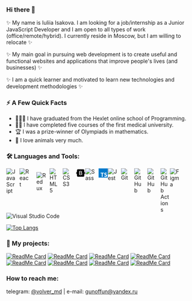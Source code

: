 ### Hi there 👋

✨ My name is Iuliia Isakova. I am looking for a job/internship as a Junior JavaScript Developer and I am open to all types of work (office/remote/hybrid). I currently reside in Moscow, but I am willing to relocate ✨

✨ My main goal in pursuing web development is to create useful and functional websites and applications that improve people's lives (and businesses) ✨

✨ I am a quick learner and motivated to learn new technologies and development methodologies ✨


### ⚡️ A Few Quick Facts
<ul>
  <li>👩🏻‍🎓 I have graduated from the Hexlet online school of Programming.</li>
  <li>👩‍⚕️ I have completed five courses of the first medical university.</li>
  <!-- <li>📙 Check out my <a href="">resume</a>.</li> -->
  <li>🏆 I was a prize-winner of Olympiads in mathematics.</li>
  <li>🐨 I love animals very much.</li>
</ul>


### 🛠️ Languages and Tools:
<img align="left" alt="JavaScript" width="25px" src="https://cdn.jsdelivr.net/gh/devicons/devicon/icons/javascript/javascript-original.svg" style="padding-right:10px;" />
<img align="left" alt="React" width="25px" src="https://cdn.jsdelivr.net/gh/devicons/devicon/icons/react/react-original.svg" style="padding-right:10px;" />
<img align="left" alt="Redux" width="25px" src="https://profilinator.rishav.dev/skills-assets/redux-original.svg" style="margin: 10px" />
<img align="left" alt="HTML5" width="25px" src="https://cdn.jsdelivr.net/gh/devicons/devicon/icons/html5/html5-original.svg" style="padding-right:10px;" />
<img align="left" alt="CSS3" width="25px" src="https://cdn.jsdelivr.net/gh/devicons/devicon/icons/css3/css3-original.svg" style="padding-right:10px;" />
<img align="left" alt="Bootstrap" width="25px" src="https://raw.githubusercontent.com/devicons/devicon/master/icons/bootstrap/bootstrap-plain.svg" />
<img align="left" alt="Sass" width="25px" src="https://cdn.jsdelivr.net/gh/devicons/devicon/icons/sass/sass-original.svg" style="padding-right:10px;" />
<img align="left" alt="TypeScript" width="25px" src="https://raw.githubusercontent.com/devicons/devicon/master/icons/typescript/typescript-original.svg" />
<img align="left" alt="Jest" width="25px" src="https://www.vectorlogo.zone/logos/jestjsio/jestjsio-icon.svg" style="padding-right:10px;"/>
<img align="left" alt="Git" width="25px" src="https://cdn.jsdelivr.net/gh/devicons/devicon/icons/git/git-original.svg" style="padding-right:10px;" />
<img align="left" alt="GitHub" width="25px" src="https://user-images.githubusercontent.com/3369400/139447912-e0f43f33-6d9f-45f8-be46-2df5bbc91289.png#gh-dark-mode-only" style="padding-right:10px;" /><img align="left" alt="GitHub" width="25px" src="https://user-images.githubusercontent.com/3369400/139448065-39a229ba-4b06-434b-bc67-616e2ed80c8f.png#gh-light-mode-only" style="padding-right:10px;" />
<img align="left" alt="GitHub Actions" width="25px"src="https://avatars0.githubusercontent.com/u/44036562" />
<img align="left" alt="Figma" width="25px" src="https://raw.githubusercontent.com/rahul-jha98/github_readme_icons/main/language_and_tools/square/figma/figma.svg" />
<img alt="Visual Studio Code" width="25px" src="https://cdn.jsdelivr.net/gh/devicons/devicon/icons/vscode/vscode-original.svg" />

[![Top Langs](https://github-readme-stats.vercel.app/api/top-langs/?username=Julia-Tisa&layout=compact)](https://github.com/Julia-Tisa/github-readme-stats)


### 🚀 My projects:
[![ReadMe Card](https://github-readme-stats.vercel.app/api/pin/?username=Julia-Tisa&repo=frontend-project-lvl1)](https://github.com/Julia-Tisa/frontend-project-lvl1)
[![ReadMe Card](https://github-readme-stats.vercel.app/api/pin/?username=Julia-Tisa&repo=frontend-project-lvl2)](https://github.com/Julia-Tisa/frontend-project-lvl2)
[![ReadMe Card](https://github-readme-stats.vercel.app/api/pin/?username=Julia-Tisa&repo=frontend-project-11)](https://github.com/Julia-Tisa/frontend-project-11)
[![ReadMe Card](https://github-readme-stats.vercel.app/api/pin/?username=Julia-Tisa&repo=frontend-project-12)](https://github.com/Julia-Tisa/frontend-project-12)
[![ReadMe Card](https://github-readme-stats.vercel.app/api/pin/?username=Julia-Tisa&repo=test-task.github.io)](https://github.com/Julia-Tisa/test-task.github.io)
[![ReadMe Card](https://github-readme-stats.vercel.app/api/pin/?username=Julia-Tisa&repo=test-task-two.github.io)](https://github.com/Julia-Tisa/test-task-two.github.io)
[![ReadMe Card](https://github-readme-stats.vercel.app/api/pin/?username=Julia-Tisa&repo=test-task-three)](https://github.com/Julia-Tisa/test-task-three)
[![ReadMe Card](https://github-readme-stats.vercel.app/api/pin/?username=Julia-Tisa&repo=test-task-four)](https://github.com/Julia-Tisa/test-task-four)


### How to reach me: 
telegram: [@volver_md](https://t.me/volver_md) | e-mail: gunoffun@yandex.ru
